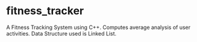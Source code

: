 # fitness_tracker
A Fitness Tracking System using C++. Computes average analysis of user activities. Data Structure used is Linked List.
